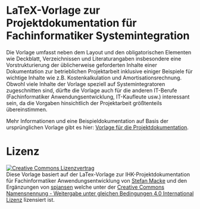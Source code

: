 # LaTeX-Vorlage zur Projektdokumentation für Fachinformatiker Systemintegration

Die Vorlage umfasst neben dem Layout und den obligatorischen Elementen wie Deckblatt, Verzeichnissen und Literaturangaben insbesondere eine Vorstrukturierung der üblicherweise geforderten Inhalte einer Dokumentation zur betrieblichen Projektarbeit inklusive einiger Beispiele für wichtige Inhalte wie z.B. Kostenkalkulation und Amortisationsrechnung. Obwohl viele Inhalte der Vorlage speziell auf Systemintegratoren zugeschnitten sind, dürfte die Vorlage auch für die anderen IT-Berufe (Fachinformatiker Anwendungsentwicklung, IT-Kaufleute usw.) interessant sein, da die Vorgaben hinsichtlich der Projektarbeit größtenteils übereinstimmen.

Mehr Informationen und eine Beispieldokumentation auf Basis der ursprünglichen Vorlage gibt es hier: [Vorlage für die Projektdokumentation][fiaevorlage].

[fiaevorlage]: http://fiae.link/LaTeXVorlageFIAE "Vorlage für die Projektdokumentation"

# Lizenz

[![Creative Commons Lizenzvertrag](https://i.creativecommons.org/l/by-sa/4.0/88x31.png)](http://creativecommons.org/licenses/by-sa/4.0/)  
Diese Vorlage basiert auf der LaTex-Vorlage zur IHK-Projektdokumentation für Fachinformatiker Anwendungsentwicklung von [Stefan Macke](http://fiae.link/LaTeXVorlageFIAE) und den Ergänzungen von [spjansen](https://github.com/spjansen) welche unter der [Creative Commons Namensnennung - Weitergabe unter gleichen Bedingungen 4.0 International Lizenz](http://creativecommons.org/licenses/by-sa/4.0/) lizensiert ist.
